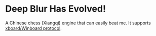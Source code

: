 Deep Blur Has Evolved!
=========

A Chinese chess (Xiangqi) engine that can easily beat me.
It supports [xboard/Winboard protocol](http://www.gnu.org/software/xboard/).

